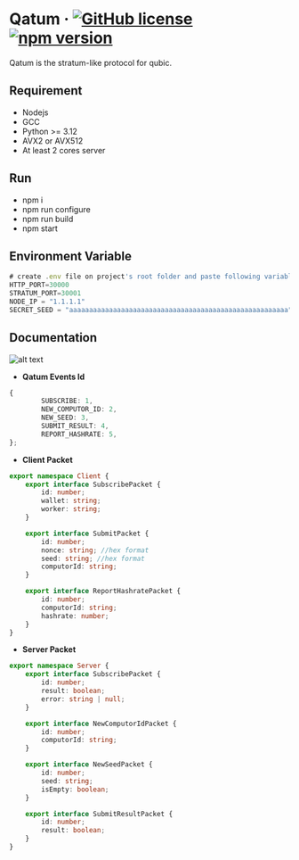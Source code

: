 # Qatum &middot; [![GitHub license](https://img.shields.io/badge/license-MIT-blue.svg)](https://github.com/facebook/react/blob/main/LICENSE) [![npm version](https://img.shields.io/npm/v/react.svg?style=flat)]()

Qatum is the stratum-like protocol for qubic.

## Requirement

-   Nodejs
-   GCC
-   Python >= 3.12
-   AVX2 or AVX512
-   At least 2 cores server

## Run

-   npm i
-   npm run configure
-   npm run build
-   npm start

## Environment Variable

```ts
# create .env file on project's root folder and paste following variables
HTTP_PORT=30000
STRATUM_PORT=30001
NODE_IP = "1.1.1.1"
SECRET_SEED = "aaaaaaaaaaaaaaaaaaaaaaaaaaaaaaaaaaaaaaaaaaaaaaaaaaaaaaa" #used to submit solution
```

## Documentation

![alt text](https://i.ibb.co/Jq70KKq/qatum.png)

-   **Qatum Events Id**

```ts
{
        SUBSCRIBE: 1,
        NEW_COMPUTOR_ID: 2,
        NEW_SEED: 3,
        SUBMIT_RESULT: 4,
        REPORT_HASHRATE: 5,
};
```

-   **Client Packet**

```ts
export namespace Client {
    export interface SubscribePacket {
        id: number;
        wallet: string;
        worker: string;
    }

    export interface SubmitPacket {
        id: number;
        nonce: string; //hex format
        seed: string; //hex format
        computorId: string;
    }

    export interface ReportHashratePacket {
        id: number;
        computorId: string;
        hashrate: number;
    }
}
```

-   **Server Packet**

```ts
export namespace Server {
    export interface SubscribePacket {
        id: number;
        result: boolean;
        error: string | null;
    }

    export interface NewComputorIdPacket {
        id: number;
        computorId: string;
    }

    export interface NewSeedPacket {
        id: number;
        seed: string;
        isEmpty: boolean;
    }

    export interface SubmitResultPacket {
        id: number;
        result: boolean;
    }
}
```
